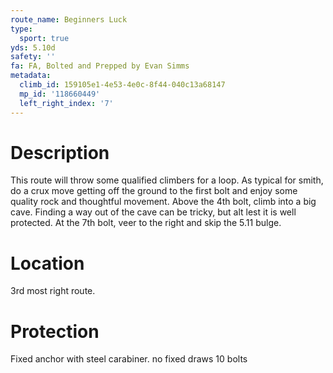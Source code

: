 ```yaml
---
route_name: Beginners Luck
type:
  sport: true
yds: 5.10d
safety: ''
fa: FA, Bolted and Prepped by Evan Simms
metadata:
  climb_id: 159105e1-4e53-4e0c-8f44-040c13a68147
  mp_id: '118660449'
  left_right_index: '7'
---
```

# Description
This route will throw some qualified climbers for a loop. As typical for smith, do a crux move getting off the ground to the first bolt and enjoy some quality rock and thoughtful movement. Above the 4th bolt, climb into a big cave. Finding a way out of the cave can be tricky, but alt lest it is well protected. At the 7th bolt, veer to the right and skip the 5.11 bulge.

# Location
3rd most right route.

# Protection
Fixed anchor with steel carabiner. no fixed draws 10 bolts
